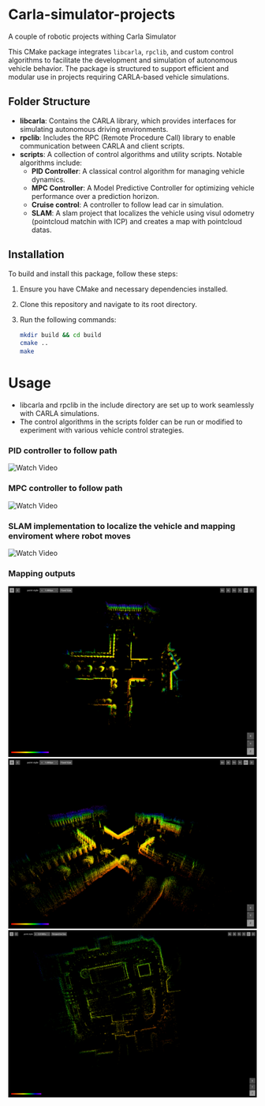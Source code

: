 # Carla-simulator-projects
A couple of robotic projects withing Carla Simulator

This CMake package integrates `libcarla`, `rpclib`, and custom control algorithms to facilitate the development and simulation of autonomous vehicle behavior. The package is structured to support efficient and modular use in projects requiring CARLA-based vehicle simulations.

## Folder Structure

- **libcarla**: Contains the CARLA library, which provides interfaces for simulating autonomous driving environments.
- **rpclib**: Includes the RPC (Remote Procedure Call) library to enable communication between CARLA and client scripts.
- **scripts**: A collection of control algorithms and utility scripts. Notable algorithms include:
  - **PID Controller**: A classical control algorithm for managing vehicle dynamics.
  - **MPC Controller**: A Model Predictive Controller for optimizing vehicle performance over a prediction horizon.
  - **Cruise control**: A controller to follow lead car in simulation.
  - **SLAM**: A slam project that localizes the vehicle using visul odometry (pointcloud matchin with ICP) and creates a map with pointcloud datas.

## Installation

To build and install this package, follow these steps:

1. Ensure you have CMake and necessary dependencies installed.
2. Clone this repository and navigate to its root directory.
3. Run the following commands:

   ```bash
   mkdir build && cd build
   cmake ..
   make
   ```

# Usage
* libcarla and rpclib in the include directory are set up to work seamlessly with CARLA simulations.
* The control algorithms in the scripts folder can be run or modified to experiment with various vehicle control strategies.

### PID controller to follow path
![Watch Video](videos/PID.gif)


### MPC controller to follow path
![Watch Video](videos/mpc.gif)

### SLAM implementation to localize the vehicle and mapping enviroment where robot moves
![Watch Video](videos/slam.gif)

### Mapping outputs
<img src="images/slam4.png" alt="slam4" width="800">

<img src="images/slam5.png" alt="slam5" width="800">


<img src="images/slam_all_map.png" alt="slam_all_map" width="800">